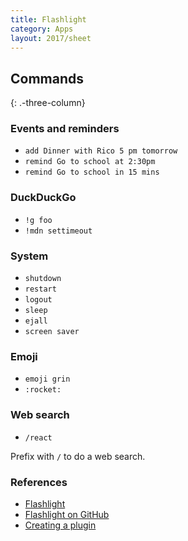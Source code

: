 ```yaml
---
title: Flashlight
category: Apps
layout: 2017/sheet
---
```


## Commands
{: .-three-column}

### Events and reminders

* `add Dinner with Rico 5 pm tomorrow`
* `remind Go to school at 2:30pm`
* `remind Go to school in 15 mins`

### DuckDuckGo

* `!g foo`
* `!mdn settimeout`

### System

* `shutdown`
* `restart`
* `logout`
* `sleep`
* `ejall`
* `screen saver`

### Emoji

* `emoji grin`
* `:rocket:`

### Web search

* `/react`

Prefix with `/` to do a web search.

### References

* [Flashlight](http://flashlight.nateparrott.com/)
* [Flashlight on GitHub](https://github.com/nate-parrott/Flashlight)
* [Creating a plugin](https://github.com/nate-parrott/Flashlight/wiki/Creating-a-Plugin)
